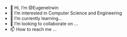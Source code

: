 - 👋 Hi, I’m @EugeneIrwin
- 👀 I’m interested in Computer Science and Engineering
- 🌱 I’m currently learning...
- 💞️ I’m looking to collaborate on ...
- 📫 How to reach me ...

<!---
EugeneIrwin/EugeneIrwin is a ✨ special ✨ repository because its `README.md` (this file) appears on your GitHub profile.
You can click the Preview link to take a look at your changes.
--->
